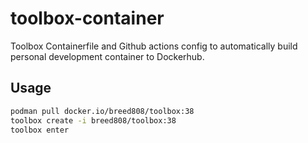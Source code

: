 # toolbox-container

Toolbox Containerfile and Github actions config to automatically build personal development container to Dockerhub.

## Usage 

```bash
podman pull docker.io/breed808/toolbox:38
toolbox create -i breed808/toolbox:38
toolbox enter
```
